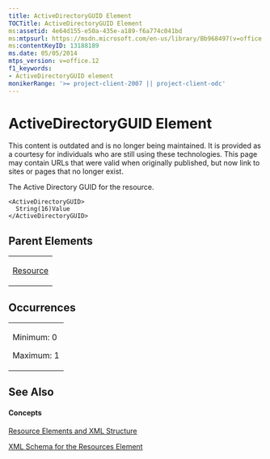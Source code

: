 ```yaml
---
title: ActiveDirectoryGUID Element
TOCTitle: ActiveDirectoryGUID Element
ms:assetid: 4e64d155-e50a-435e-a189-f6a774c041bd
ms:mtpsurl: https://msdn.microsoft.com/en-us/library/Bb968497(v=office.12)
ms:contentKeyID: 13188189
ms.date: 05/05/2014
mtps_version: v=office.12
f1_keywords:
- ActiveDirectoryGUID element
monikerRange: '>= project-client-2007 || project-client-odc'
---
```


# ActiveDirectoryGUID Element

This content is outdated and is no longer being maintained. It is provided as a courtesy for individuals who are still using these technologies. This page may contain URLs that were valid when originally published, but now link to sites or pages that no longer exist.

The Active Directory GUID for the resource.

    <ActiveDirectoryGUID>
      String(16)Value
    </ActiveDirectoryGUID>

## Parent Elements

<table>
<colgroup>
<col style="width: 100%" />
</colgroup>
<tbody>
<tr class="odd">
<td><p><a href="bb968715(v=office.12).md">Resource</a></p></td>
</tr>
</tbody>
</table>

## Occurrences

<table>
<colgroup>
<col style="width: 100%" />
</colgroup>
<tbody>
<tr class="odd">
<td><p>Minimum: 0</p>
<p>Maximum: 1</p></td>
</tr>
</tbody>
</table>

## See Also

#### Concepts

[Resource Elements and XML Structure](bb968445\(v=office.12\).md)

[XML Schema for the Resources Element](bb968511\(v=office.12\).md)

